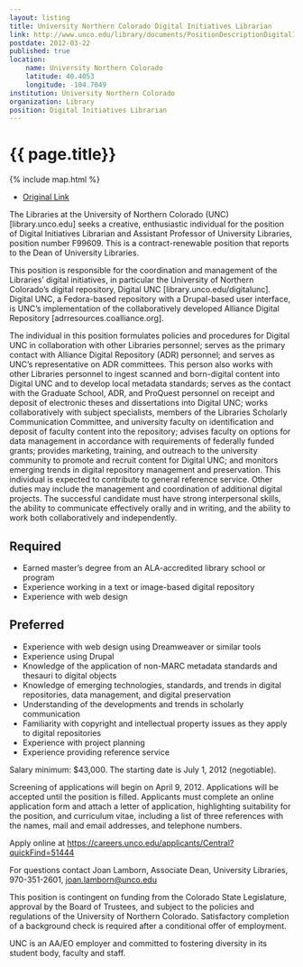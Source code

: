 ```yaml
---
layout: listing
title: University Northern Colorado Digital Initiatives Librarian
link: http://www.unco.edu/library/documents/PositionDescriptionDigitalInitiatives.pdf
postdate: 2012-03-22
published: true
location:
    name: University Northern Colorado
    latitude: 40.4053
    longitude: -104.7049
institution: University Northern Colorado
organization: Library
position: Digital Initiatives Librarian
---
```


# {{ page.title}}

{% include map.html %}


*  [Original Link](http://www.unco.edu/library/documents/PositionDescriptionDigitalInitiatives.pdf)

The Libraries at the University of Northern Colorado (UNC) [library.unco.edu] seeks a creative, enthusiastic individual for the position of Digital Initiatives Librarian and Assistant Professor of University Libraries, position number F99609. This is a contract-renewable position that reports to the Dean of University Libraries.

This position is responsible for the coordination and management of the Libraries’ digital initiatives, in particular the University of Northern Colorado’s digital repository, Digital UNC [library.unco.edu/digitalunc]. Digital UNC, a Fedora-based repository with a Drupal-based user interface, is UNC’s implementation of the collaboratively developed Alliance Digital Repository [adrresources.coalliance.org].

The individual in this position formulates policies and procedures for Digital UNC in collaboration with other Libraries personnel; serves as the primary contact with Alliance Digital Repository (ADR) personnel; and serves as UNC’s representative on ADR committees.  This person also works with other Libraries personnel to ingest scanned and born-digital content into Digital UNC and to develop local metadata standards; serves as the contact with the Graduate School, ADR, and ProQuest personnel on receipt and deposit of electronic theses and dissertations into Digital UNC; works collaboratively with subject specialists, members of the Libraries Scholarly Communication Committee, and university faculty on identification and deposit of faculty content into the repository; advises faculty on options for data management in accordance with requirements of federally funded grants; provides marketing, training, and outreach to the university community to promote and recruit content for Digital UNC; and monitors emerging trends in digital repository management and preservation.  This individual is expected to contribute to general reference service. Other duties may include the management and coordination of additional digital projects. The successful candidate must have strong interpersonal skills, the ability to communicate effectively orally and in writing, and the ability to work both collaboratively and independently.

## Required
* Earned master’s degree from an ALA-accredited library school or program
* Experience working in a text or image-based digital repository
* Experience with web design

## Preferred
* Experience with web design using Dreamweaver or similar tools
* Experience using Drupal
* Knowledge of the application of non-MARC metadata standards and thesauri to digital objects
* Knowledge of emerging technologies, standards, and trends in digital repositories, data management, and digital preservation
* Understanding of the developments and trends in scholarly communication
* Familiarity with copyright and intellectual property issues as they apply to digital repositories
* Experience with project planning
* Experience providing reference service

Salary minimum: $43,000.  The starting date is July 1, 2012 (negotiable). 

Screening of applications will begin on April 9, 2012.  Applications will be accepted until the position is filled.  Applicants must complete an online application form and attach a letter of application, highlighting suitability for the position, and curriculum vitae, including a list of three references with the names, mail and email addresses, and telephone numbers.

Apply online at https://careers.unco.edu/applicants/Central?quickFind=51444

For questions contact Joan Lamborn, Associate Dean, University Libraries, 970-351-2601, joan.lamborn@unco.edu

This position is contingent on funding from the Colorado State Legislature, approval by the Board of Trustees, and subject to the policies and regulations of the University of Northern Colorado.  Satisfactory completion of a background check is required after a conditional offer of employment.

UNC is an AA/EO employer and committed to fostering diversity in its student body, faculty and staff.